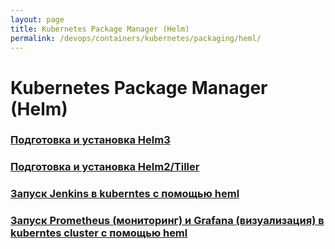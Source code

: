 ```yaml
---
layout: page
title: Kubernetes Package Manager (Helm)
permalink: /devops/containers/kubernetes/packaging/heml/
---
```


# Kubernetes Package Manager (Helm)

### [Подготовка и установка Helm3](/devops/containers/kubernetes/packaging/heml3/install/)

### [Подготовка и установка Helm2/Tiller](/devops/containers/kubernetes/packaging/heml2/install/)

### [Запуск Jenkins в kuberntes с помощью heml](/devops/containers/kubernetes/packaging/heml/jenkins/)

### [Запуск Prometheus (мониторинг) и Grafana (визуализация) в kuberntes cluster с помощью heml](/devops/containers/kubernetes/packaging/heml/prometheus-and-grafana/)
